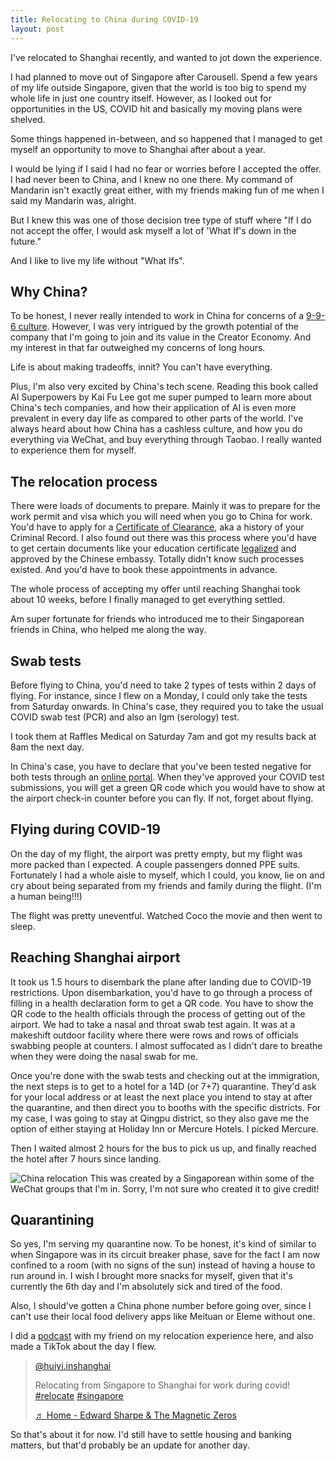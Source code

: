 ```yaml
---
title: Relocating to China during COVID-19
layout: post
---
```


I've relocated to Shanghai recently, and wanted to jot down the experience.

I had planned to move out of Singapore after Carousell. Spend a few years of my life outside Singapore, given that the world is too big to spend my whole life in just one country itself. However, as I looked out for opportunities in the US, COVID hit and basically my moving plans were shelved.

Some things happened in-between, and so happened that I managed to get myself an opportunity to move to Shanghai after about a year.

I would be lying if I said I had no fear or worries before I accepted the offer. I had never been to China, and I knew no one there. My command of Mandarin isn't exactly great either, with my friends making fun of me when I said my Mandarin was, alright. 

But I knew this was one of those decision tree type of stuff where "If I do not accept the offer, I would ask myself a lot of 'What If's down in the future." 

And I like to live my life without "What Ifs".

## Why China?

To be honest, I never really intended to work in China for concerns of a <a href="https://fortune.com/2021/01/04/china-996-work-culture-pinduoduo-death/">9-9-6 culture</a>. However, I was very intrigued by the growth potential of the company that I'm going to join and its value in the Creator Economy. And my interest in that far outweighed my concerns of long hours. 

Life is about making tradeoffs, innit? You can't have everything. 

Plus, I'm also very excited by China's tech scene. Reading this book called AI Superpowers by Kai Fu Lee got me super pumped to learn more about China's tech companies, and how their application of AI is even more prevalent in every day life as compared to other parts of the world. I've always heard about how China has a cashless culture, and how you do everything via WeChat, and buy everything through Taobao. I really wanted to experience them for myself.

## The relocation process

There were loads of documents to prepare. Mainly it was to prepare for the work permit and visa which you will need when you go to China for work. You'd have to apply for a <a href="https://eservices.police.gov.sg/content/policehubhome/homepage/certificate-of-clearance-hub.html">Certificate of Clearance</a>, aka a history of your Criminal Record. I also found out there was this process where you'd have to get certain documents like your education certificate <a href="https://singaporelegaladvice.com/law-articles/notary-public-fees-singapore">legalized</a> and approved by the Chinese embassy. Totally didn't know such processes existed. And you'd have to book these appointments in advance.

The whole process of accepting my offer until reaching Shanghai took about 10 weeks, before I finally managed to get everything settled. 

Am super fortunate for friends who introduced me to their Singaporean friends in China, who helped me along the way.

## Swab tests

Before flying to China, you'd need to take 2 types of tests within 2 days of flying. For instance, since I flew on a Monday, I could only take the tests from Saturday onwards. In China's case, they required you to take the usual COVID swab test (PCR) and also an Igm (serology) test. 

I took them at Raffles Medical on Saturday 7am and got my results back at 8am the next day. 

In China's case, you have to declare that you've been tested negative for both tests through an <a href="https://hrhk.cs.mfa.gov.cn/H5/login">online portal</a>. When they've approved your COVID test submissions, you will get a green QR code which you would have to show at the airport check-in counter before you can fly. If not, forget about flying. 

## Flying during COVID-19

On the day of my flight, the airport was pretty empty, but my flight was more packed than I expected. A couple passengers donned PPE suits. Fortunately I had a whole aisle to myself, which I could, you know, lie on and cry about being separated from my friends and family during the flight. (I'm a human being!!!)

The flight was pretty uneventful. Watched Coco the movie and then went to sleep.

## Reaching Shanghai airport

It took us 1.5 hours to disembark the plane after landing due to COVID-19 restrictions. Upon disembarkation, you'd have to go through a process of filling in a health declaration form to get a QR code. You have to show the QR code to the health officials through the process of getting out of the airport. We had to take a nasal and throat swab test again. It was at a makeshift outdoor facility where there were rows and rows of officials swabbing people at counters. I almost suffocated as I didn't dare to breathe when they were doing the nasal swab for me. 

Once you're done with the swab tests and checking out at the immigration, the next steps is to get to a hotel for a 14D (or 7+7) quarantine. They'd ask for your local address or at least the next place you intend to stay at after the quarantine, and then direct you to booths with the specific districts. For my case, I was going to stay at Qingpu district, so they also gave me the option of either staying at Holiday Inn or Mercure Hotels. I picked Mercure.

Then I waited almost 2 hours for the bus to pick us up, and finally reached the hotel after 7 hours since landing. 

![China relocation](https://huiyichia.com/assets/chinarelocate.jpeg)
This was created by a Singaporean within some of the WeChat groups that I'm in. Sorry, I'm not sure who created it to give credit!

## Quarantining

So yes, I'm serving my quarantine now. To be honest, it's kind of similar to when Singapore was in its circuit breaker phase, save for the fact I am now confined to a room (with no signs of the sun) instead of having a house to run around in. I wish I brought more snacks for myself, given that it's currently the 6th day and I'm absolutely sick and tired of the food.

Also, I should've gotten a China phone number before going over, since I can't use their local food delivery apps like Meituan or Eleme without one. 

I did a <a href="https://open.spotify.com/episode/2pfkUCTnJaBtjXp2cXHQqf?si=LCHI643jTlWXju-RHVOr0g">podcast</a> with my friend on my relocation experience here, and also made a TikTok about the day I flew.

<blockquote class="tiktok-embed" cite="[https://www.tiktok.com/@huiyi.inshanghai/video/6940181737641135362](https://www.tiktok.com/@huiyi.inshanghai/video/6940181737641135362)" data-video-id="6940181737641135362" style="max-width: 605px;min-width: 325px;" > <section> <a target="_blank" title="@huiyi.inshanghai" href="[https://www.tiktok.com/@huiyi.inshanghai](https://www.tiktok.com/@huiyi.inshanghai)">@huiyi.inshanghai</a> <p>Relocating from Singapore to Shanghai for work during covid! <a title="relocate" target="_blank" href="[https://www.tiktok.com/tag/relocate](https://www.tiktok.com/tag/relocate)">#relocate</a> <a title="singapore" target="_blank" href="[https://www.tiktok.com/tag/singapore](https://www.tiktok.com/tag/singapore)">#singapore</a></p> <a target="_blank" title="♬ Home - Edward Sharpe & The Magnetic Zeros" href="[https://www.tiktok.com/music/Home-6754036344701339650](https://www.tiktok.com/music/Home-6754036344701339650)">♬ Home - Edward Sharpe & The Magnetic Zeros</a> </section> </blockquote> <script async src="[https://www.tiktok.com/embed.js](https://www.tiktok.com/embed.js)"></script>

So that's about it for now. I'd still have to settle housing and banking matters, but that'd probably be an update for another day.